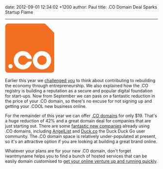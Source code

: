 date: 2012-09-01 12:34:02 +1200
author: Paul
title: .CO Domain Deal Sparks Startup Flame



---

![dotco.png](/media/2012-09-01-dotco.png)

Earlier this year we [challenged you](https://iwantmyname.com/blog/2012/02/co-domain----what-will-you-build.html) to think about contributing to rebuilding the economy through entrepreneurship. We also explained how the .CO registry is building a reputation as a secure and popular digital foundation for start-ups. Now from September we can pass on a fantastic reduction in the price of your .CO domain, so there's no excuse for not signing up and getting your .COOL new business online.

For the remainder of this year we can offer [.CO domains](https://iwantmyname.com/domains/co-colombian-domain-name-registration-for-colombia) for only $19. That's a huge reduction of 42% and a great domain deal for companies that are just starting out. There are some [fantastic new companies](http://www.go.co/case-studies/) already using .CO domains, including [AngelList](https://angel.co/) and [Duck.co](http://duck.co/) the Duck Duck Go user community. The .CO domain space is relatively under-populated at present, so it's an attractive option if you are looking at building a great brand online.

Whatever your plans are for your new .CO domain, don't forget iwantmyname helps you to find a bunch of hosted services that can be easily domain customised to [get your online venture up and running quickly](https://iwantmyname.com/services).
